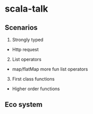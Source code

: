 scala-talk
==========

Scenarios
----------

1. Strongly typed
  - Http request

2. List operators
  - map/flatMap more fun list operators

3. First class functions
  - Higher order functions
  


Eco system
----------

